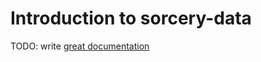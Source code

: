# Introduction to sorcery-data

TODO: write [great documentation](http://jacobian.org/writing/great-documentation/what-to-write/)
